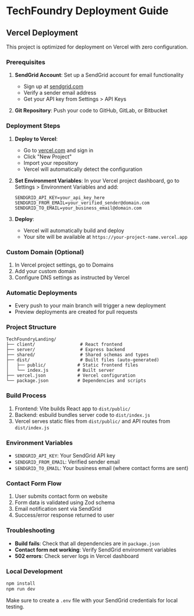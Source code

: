 # TechFoundry Deployment Guide

## Vercel Deployment

This project is optimized for deployment on Vercel with zero configuration.

### Prerequisites

1. **SendGrid Account**: Set up a SendGrid account for email functionality
   - Sign up at [sendgrid.com](https://sendgrid.com)
   - Verify a sender email address
   - Get your API key from Settings > API Keys

2. **Git Repository**: Push your code to GitHub, GitLab, or Bitbucket

### Deployment Steps

1. **Deploy to Vercel**:
   - Go to [vercel.com](https://vercel.com) and sign in
   - Click "New Project"
   - Import your repository
   - Vercel will automatically detect the configuration

2. **Set Environment Variables**:
   In your Vercel project dashboard, go to Settings > Environment Variables and add:
   ```
   SENDGRID_API_KEY=your_api_key_here
   SENDGRID_FROM_EMAIL=your_verified_sender@domain.com
   SENDGRID_TO_EMAIL=your_business_email@domain.com
   ```

3. **Deploy**:
   - Vercel will automatically build and deploy
   - Your site will be available at `https://your-project-name.vercel.app`

### Custom Domain (Optional)

1. In Vercel project settings, go to Domains
2. Add your custom domain
3. Configure DNS settings as instructed by Vercel

### Automatic Deployments

- Every push to your main branch will trigger a new deployment
- Preview deployments are created for pull requests

### Project Structure

```
TechFoundryLanding/
├── client/                 # React frontend
├── server/                 # Express backend
├── shared/                 # Shared schemas and types
├── dist/                   # Built files (auto-generated)
│   ├── public/            # Static frontend files
│   └── index.js           # Built server
├── vercel.json            # Vercel configuration
└── package.json           # Dependencies and scripts
```

### Build Process

1. Frontend: Vite builds React app to `dist/public/`
2. Backend: esbuild bundles server code to `dist/index.js`
3. Vercel serves static files from `dist/public/` and API routes from `dist/index.js`

### Environment Variables

- `SENDGRID_API_KEY`: Your SendGrid API key
- `SENDGRID_FROM_EMAIL`: Verified sender email
- `SENDGRID_TO_EMAIL`: Your business email (where contact forms are sent)

### Contact Form Flow

1. User submits contact form on website
2. Form data is validated using Zod schema
3. Email notification sent via SendGrid
4. Success/error response returned to user

### Troubleshooting

- **Build fails**: Check that all dependencies are in `package.json`
- **Contact form not working**: Verify SendGrid environment variables
- **502 errors**: Check server logs in Vercel dashboard

### Local Development

```bash
npm install
npm run dev
```

Make sure to create a `.env` file with your SendGrid credentials for local testing.
